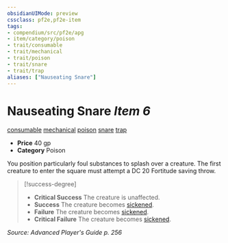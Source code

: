 ```yaml
---
obsidianUIMode: preview
cssclass: pf2e,pf2e-item
tags:
- compendium/src/pf2e/apg
- item/category/poison
- trait/consumable
- trait/mechanical
- trait/poison
- trait/snare
- trait/trap
aliases: ["Nauseating Snare"]
---
```

# Nauseating Snare *Item 6*  
[consumable](/rules/traits/consumable.md)  [mechanical](/rules/traits/mechanical.md)  [poison](/rules/traits/poison.md)  [snare](/rules/traits/snare.md)  [trap](/rules/traits/trap.md)  

- **Price** 40 gp
- **Category** Poison

You position particularly foul substances to splash over a creature. The first creature to enter the square must attempt a DC 20 Fortitude saving throw.

> [!success-degree] 
> - **Critical Success** The creature is unaffected.
> - **Success** The creature becomes [sickened](/rules/conditions.md#Sickened).
> - **Failure** The creature becomes [sickened](/rules/conditions.md#Sickened).
> - **Critical Failure** The creature becomes [sickened](/rules/conditions.md#Sickened).

*Source: Advanced Player's Guide p. 256*